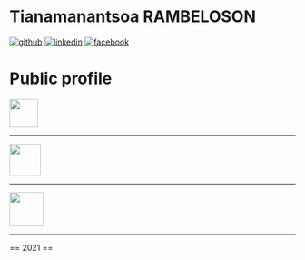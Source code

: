 
Tianamanantsoa RAMBELOSON
============


[![github](https://cloud.githubusercontent.com/assets/17016297/18839843/0e06a67a-83d2-11e6-993a-b35a182500e0.png)][1]
[![linkedin](https://cloud.githubusercontent.com/assets/17016297/18839848/0fc7e74e-83d2-11e6-8c6a-277fc9d6e067.png)][3]
[![facebook](https://cloud.githubusercontent.com/assets/17016297/18839836/0a06deb4-83d2-11e6-8078-1d0974af0f63.png)][2]


[1]: https://github.com/rmanantsoa
[2]: https://www.linkedin.com/in/tianamanantsoa-rambeloson/
[3]: https://www.facebook.com/manantsooa


Public profile
===========
<a href="https://www.qwiklabs.com/public_profiles/ac2081bd-b9ac-4f34-9404-35df389281c0"> <img src="https://i.pinimg.com/originals/74/41/81/744181e579b7a1b5e8b9186a13750e04.png" width="50" height="50"></a>
<hr/> 
<a href="https://www.hackerrank.com/manantsoa"> <img src="https://upload.wikimedia.org/wikipedia/commons/6/65/HackerRank_logo.png" width="55" height="56"></a> 
<hr/> 
<a href="https://rtianamanantoa.medium.com"> <img src="http://logok.org/wp-content/uploads/2020/10/Medium-logo-2020-640x480.png" width="60" height="60"></a> 
<hr/> 

== 2021 ==
